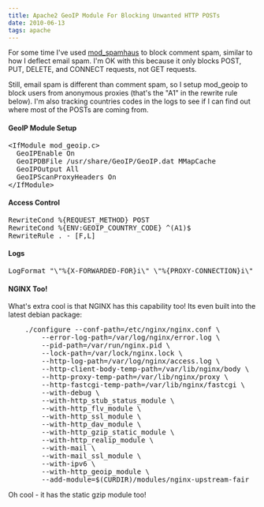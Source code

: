 ```yaml
---
title: Apache2 GeoIP Module For Blocking Unwanted HTTP POSTs
date: 2010-06-13
tags: apache
---
```

For some time I've used [mod_spamhaus](http://www.docunext.com/wiki/Mod_spamhaus) to block comment spam, similar to how I deflect email spam. I'm OK with this because it only blocks POST, PUT, DELETE, and CONNECT requests, not GET requests.

Still, email spam is different than comment spam, so I setup mod_geoip to block users from anonymous proxies (that's the "A1" in the rewrite rule below). I'm also tracking countries codes in the logs to see if I can find out where most of the POSTs are coming from.

#### GeoIP Module Setup
<pre class="sh_xml">
&lt;IfModule mod_geoip.c&gt;
  GeoIPEnable On
  GeoIPDBFile /usr/share/GeoIP/GeoIP.dat MMapCache
  GeoIPOutput All
  GeoIPScanProxyHeaders On
&lt;/IfModule&gt;
</pre>

#### Access Control
<pre class="sh_sh">
RewriteCond %{REQUEST_METHOD} POST
RewriteCond %{ENV:GEOIP_COUNTRY_CODE} ^(A1)$
RewriteRule . - [F,L]
</pre>

#### **Logs**
<pre class="sh_sh">
LogFormat "\"%{X-FORWARDED-FOR}i\" \"%{PROXY-CONNECTION}i\" \"%{HTTP-PC-REMOTE-ADDR}i\" \"%{GEOIP_COUNTRY_CODE}e\" \"%r\"" proxy_info
</pre>

#### **NGINX Too!**

What's extra cool is that NGINX has this capability too! Its even built into the latest debian package:

<pre class="sh_sh">
    ./configure --conf-path=/etc/nginx/nginx.conf \
        --error-log-path=/var/log/nginx/error.log \
        --pid-path=/var/run/nginx.pid \
        --lock-path=/var/lock/nginx.lock \
        --http-log-path=/var/log/nginx/access.log \
        --http-client-body-temp-path=/var/lib/nginx/body \
        --http-proxy-temp-path=/var/lib/nginx/proxy \
        --http-fastcgi-temp-path=/var/lib/nginx/fastcgi \
        --with-debug \
        --with-http_stub_status_module \
        --with-http_flv_module \
        --with-http_ssl_module \
        --with-http_dav_module \
        --with-http_gzip_static_module \
        --with-http_realip_module \
        --with-mail \
        --with-mail_ssl_module \
        --with-ipv6 \
        --with-http_geoip_module \
        --add-module=$(CURDIR)/modules/nginx-upstream-fair
</pre>

Oh cool - it has the static gzip module too!

